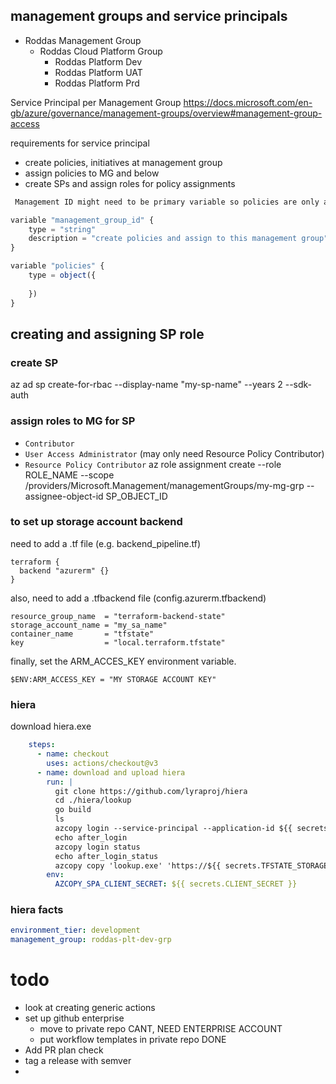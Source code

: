 ## management groups and service principals

- Roddas Management Group
    - Roddas Cloud Platform Group
        - Roddas Platform Dev
        - Roddas Platform UAT
        - Roddas Platform Prd

Service Principal per Management Group
https://docs.microsoft.com/en-gb/azure/governance/management-groups/overview#management-group-access

requirements for service principal
- create policies, initiatives at management group
- assign policies to MG and below
- create SPs and assign roles for policy assignments


```javascript
 Management ID might need to be primary variable so policies are only assigned to it when run in pipeline

variable "management_group_id" {
    type = "string"
    description = "create policies and assign to this management group"
}

variable "policies" {
    type = object({
        
    })
}
```

## creating and assigning SP role

### create SP
az ad sp create-for-rbac --display-name "my-sp-name" --years 2 --sdk-auth

### assign roles to MG for SP

- `Contributor`
- `User Access Administrator` (may only need Resource Policy Contributor)
- `Resource Policy Contributor`
 az role assignment create --role ROLE_NAME --scope /providers/Microsoft.Management/managementGroups/my-mg-grp --assignee-object-id SP_OBJECT_ID


### to set up storage account backend
need to add a .tf file (e.g. backend_pipeline.tf)

```
terraform {
  backend "azurerm" {}
}
```

also, need to add a .tfbackend file (config.azurerm.tfbackend)
```
resource_group_name  = "terraform-backend-state"
storage_account_name = "my_sa_name"
container_name       = "tfstate"
key                  = "local.terraform.tfstate"
```

finally, set the ARM_ACCES_KEY environment variable.
```
$ENV:ARM_ACCESS_KEY = "MY STORAGE ACCOUNT KEY"
```

### hiera
download hiera.exe
```yaml
    steps:
      - name: checkout
        uses: actions/checkout@v3
      - name: download and upload hiera
        run: |
          git clone https://github.com/lyraproj/hiera
          cd ./hiera/lookup
          go build
          ls
          azcopy login --service-principal --application-id ${{ secrets.CLIENT_ID }} --tenant-id=${{ secrets.TENANT_ID }}
          echo after_login
          azcopy login status
          echo after_login_status
          azcopy copy 'lookup.exe' 'https://${{ secrets.TFSTATE_STORAGE_ACCOUNT_NAME }}.blob.core.windows.net/hiera/hiera.exe'
        env:
          AZCOPY_SPA_CLIENT_SECRET: ${{ secrets.CLIENT_SECRET }}
```

### hiera facts
```yaml
environment_tier: development
management_group: roddas-plt-dev-grp
```


# todo
- look at creating generic actions
- set up github enterprise
   - move to private repo CANT, NEED ENTERPRISE ACCOUNT
   - put workflow templates in private repo DONE
- Add PR plan check
- tag a release with semver
- 